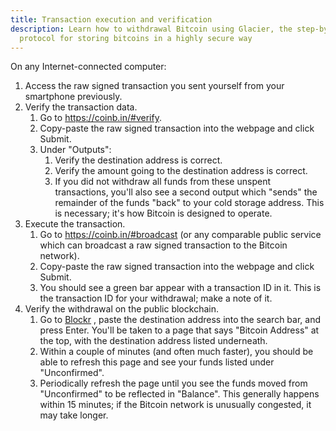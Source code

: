 ```yaml
---
title: Transaction execution and verification
description: Learn how to withdrawal Bitcoin using Glacier, the step-by-step
  protocol for storing bitcoins in a highly secure way
---
```


On any Internet-connected computer:

1. Access the <span class="warning">raw signed transaction</span> you sent
yourself from your smartphone previously.
2. Verify the transaction data.
    1. Go to https://coinb.in/#verify.
    2. Copy-paste the <span class="warning">raw signed transaction</span> into
    the webpage and click Submit.
    3. Under "Outputs":
        1. Verify the destination address is correct.
        2. Verify the amount going to the destination address is correct.
        3. If you did not withdraw all funds from these unspent transactions,
        you'll also see a second output which "sends" the remainder of the
        funds "back" to your
        <span class="warning">cold storage address</span>. This is necessary;
        it's how Bitcoin is designed to operate.
3. Execute the transaction.
    1. Go to https://coinb.in/#broadcast (or any comparable public service
    which can broadcast a <span class="warning">raw signed transaction</span>
    to the Bitcoin network).
    2. Copy-paste the raw signed transaction into the webpage and click Submit.
    3. You should see a green bar appear with a
    <span class="warning">transaction ID</span> in it. This is the
    <span class="warning">transaction ID</span> for your withdrawal; make a
    note of it.
4. Verify the withdrawal on the public blockchain.
    1. Go to [Blockr](https://www.coinbase.com/) , paste
    the destination <span class="warning">address</span> into the search bar,
    and press Enter. You'll be taken to a page that says "Bitcoin Address" at
    the top, with the destination address listed underneath.
    2. Within a couple of minutes (and often much faster), you should be able to
    refresh this page and see your funds listed under "Unconfirmed".
    3. Periodically refresh the page until you see the funds moved from
    "Unconfirmed" to be reflected in "Balance". This generally happens within
    15 minutes; if the Bitcoin network is unusually congested, it may take
    longer.
